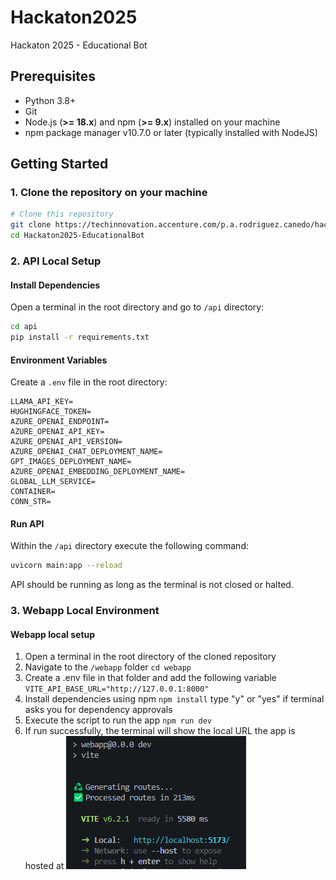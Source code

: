 # Hackaton2025

Hackaton 2025 - Educational Bot

## **Prerequisites**

- Python 3.8+
- Git
- Node.js (**>= 18.x**) and npm (**>= 9.x**) installed on your machine
- npm package manager v10.7.0 or later (typically installed with NodeJS)

## **Getting Started**

### 1. Clone the repository on your machine

```bash
# Clone this repository
git clone https://techinnovation.accenture.com/p.a.rodriguez.canedo/hackaton2025-educationalbot.git
cd Hackaton2025-EducationalBot
```

### 2. API Local Setup

#### Install Dependencies

Open a terminal in the root directory and go to `/api` directory:

```bash
cd api
pip install -r requirements.txt
```

#### Environment Variables

Create a `.env` file in the root directory:

```env
LLAMA_API_KEY=
HUGHINGFACE_TOKEN=
AZURE_OPENAI_ENDPOINT=
AZURE_OPENAI_API_KEY=
AZURE_OPENAI_API_VERSION=
AZURE_OPENAI_CHAT_DEPLOYMENT_NAME=
GPT_IMAGES_DEPLOYMENT_NAME=
AZURE_OPENAI_EMBEDDING_DEPLOYMENT_NAME=
GLOBAL_LLM_SERVICE=
CONTAINER=
CONN_STR=
```

#### Run API

Within the `/api` directory execute the following command:

```bash
uvicorn main:app --reload
```

API should be running as long as the terminal is not closed or halted.

### 3. Webapp Local Environment

#### Webapp local setup

1. Open a terminal in the root directory of the cloned repository
2. Navigate to the `/webapp` folder
   `cd webapp`
3. Create a .env file in that folder and add the following variable
   `VITE_API_BASE_URL="http://127.0.0.1:8000"`
4. Install dependencies using npm
   `npm install`
   type "y" or "yes" if terminal asks you for dependency approvals
5. Execute the script to run the app
   `npm run dev`
6. If run successfully, the terminal will show the local URL the app is hosted at
   ![alt text](image.png)
